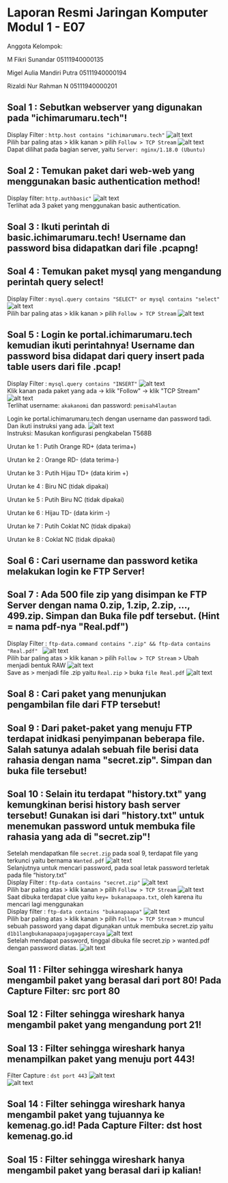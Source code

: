 # Laporan Resmi Jaringan Komputer Modul 1 - E07

Anggota Kelompok:

M Fikri Sunandar 05111940000135

Migel Aulia Mandiri Putra 05111940000194

Rizaldi Nur Rahman N 05111940000201

## Soal 1 : Sebutkan webserver yang digunakan pada "ichimarumaru.tech"!
Display Filter : ```http.host contains "ichimarumaru.tech"``` 
![alt text](https://github.com/migellamp/Jarkom-Modul-1-E07-2021/blob/main/images/soal%201a.jpg) <br />
Pilih bar paling atas > klik kanan > pilih ```Follow > TCP Stream```
![alt text](https://github.com/migellamp/Jarkom-Modul-1-E07-2021/blob/main/images/soal%201b.jpg) <br />
Dapat dilihat pada bagian server, yaitu ```Server: nginx/1.18.0 (Ubuntu)```

## Soal 2 : Temukan paket dari web-web yang menggunakan basic authentication method!
Display filter: ```http.authbasic"``` 
![alt text](https://github.com/migellamp/Jarkom-Modul-1-E07-2021/blob/main/images/soal%202.png) <br />
Terlihat ada 3 paket yang menggunakan basic authentication.

## Soal 3 : Ikuti perintah di basic.ichimarumaru.tech! Username dan password bisa didapatkan dari file .pcapng!

## Soal 4 : Temukan paket mysql yang mengandung perintah query select!
Display Filter : ```mysql.query contains "SELECT" or mysql contains "select"``` 
![alt text](https://github.com/migellamp/Jarkom-Modul-1-E07-2021/blob/main/images/soal%204a.jpg) <br />
Pilih bar paling atas > klik kanan > pilih ```Follow > TCP Stream```
![alt text](https://github.com/migellamp/Jarkom-Modul-1-E07-2021/blob/main/images/soal%204b.jpg) <br />

## Soal 5 : Login ke portal.ichimarumaru.tech kemudian ikuti perintahnya! Username dan password bisa didapat dari query insert pada table users dari file .pcap!
Display Filter : ```mysql.query contains "INSERT"``` 
![alt text](https://github.com/migellamp/Jarkom-Modul-1-E07-2021/blob/main/images/soal%205a.png) <br />
Klik kanan pada paket yang ada -> klik "Follow" -> klik "TCP Stream"
![alt text](https://github.com/migellamp/Jarkom-Modul-1-E07-2021/blob/main/images/soal%205b.png) <br />
Terlihat username: ```akakanomi``` dan password: ```pemisah4lautan```

Login ke portal.ichimarumaru.tech dengan username dan password tadi. Dan ikuti instruksi yang ada.
![alt text](https://github.com/migellamp/Jarkom-Modul-1-E07-2021/blob/main/images/soal%205c.png) <br />
Instruksi: Masukan konfigurasi pengkabelan T568B

Urutan ke 1 : Putih Orange RD+ (data terima+)

Urutan ke 2 : Orange RD- (data terima-)

Urutan ke 3 : Putih Hijau TD+ (data kirim +)

Urutan ke 4 : Biru NC (tidak dipakai)

Urutan ke 5 : Putih Biru NC (tidak dipakai)

Urutan ke 6 : Hijau TD- (data kirim -)

Urutan ke 7 : Putih Coklat NC (tidak dipakai)

Urutan ke 8 : Coklat NC (tidak dipakai)

## Soal 6 : Cari username dan password ketika melakukan login ke FTP Server!

## Soal 7 : Ada 500 file zip yang disimpan ke FTP Server dengan nama 0.zip, 1.zip, 2.zip, ..., 499.zip. Simpan dan Buka file pdf tersebut. (Hint = nama pdf-nya "Real.pdf")
Display Filter : ```ftp-data.command contains ".zip" && ftp-data contains "Real.pdf" ``` 
![alt text](https://github.com/migellamp/Jarkom-Modul-1-E07-2021/blob/main/images/soal%207a.jpg) <br />
Pilih bar paling atas > klik kanan > pilih ```Follow > TCP Stream``` > Ubah menjadi bentuk RAW
![alt text](https://github.com/migellamp/Jarkom-Modul-1-E07-2021/blob/main/images/soal%207c.jpg) <br />
Save as > menjadi file .zip yaitu ```Real.zip``` > buka ```file Real.pdf```
![alt text](https://github.com/migellamp/Jarkom-Modul-1-E07-2021/blob/main/images/soal%207d.jpg) <br />

## Soal 8 : Cari paket yang menunjukan pengambilan file dari FTP tersebut!

## Soal 9 : Dari paket-paket yang menuju FTP terdapat inidkasi penyimpanan beberapa file. Salah satunya adalah sebuah file berisi data rahasia dengan nama "secret.zip". Simpan dan buka file tersebut!

## Soal 10 : Selain itu terdapat "history.txt" yang kemungkinan berisi history bash server tersebut! Gunakan isi dari "history.txt" untuk menemukan password untuk membuka file rahasia yang ada di "secret.zip"!
Setelah mendapatkan file ```secret.zip``` pada soal 9, terdapat file yang terkunci yaitu bernama ```Wanted.pdf```
![alt text](https://github.com/migellamp/Jarkom-Modul-1-E07-2021/blob/main/images/soal%2010a.jpg) <br />
Selanjutnya untuk mencari password, pada soal letak password terletak pada file “history.txt” <br />
Display Filter : ```ftp-data contains "secret.zip"```
![alt text](https://github.com/migellamp/Jarkom-Modul-1-E07-2021/blob/main/images/soal%2010b.jpg) <br />
Pilih bar paling atas > klik kanan > pilih ```Follow > TCP Stream```
![alt text](https://github.com/migellamp/Jarkom-Modul-1-E07-2021/blob/main/images/soal%2010c.jpg) <br />
Saat dibuka terdapat clue yaitu ```key= bukanapaapa.txt```, oleh karena itu mencari lagi menggunakan <br />
Display filter : ```ftp-data contains "bukanapaapa"```
![alt text](https://github.com/migellamp/Jarkom-Modul-1-E07-2021/blob/main/images/soal%2010d.jpg) <br />
Pilih bar paling atas > klik kanan > pilih ```Follow > TCP Stream``` > muncul sebuah password yang dapat digunakan untuk membuka secret.zip yaitu ```d1b1langbukanapaapajugagapercaya```
![alt text](https://github.com/migellamp/Jarkom-Modul-1-E07-2021/blob/main/images/soal%2010e.jpg) <br />
Setelah mendapat password, tinggal dibuka file secret.zip > wanted.pdf dengan password diatas.
![alt text](https://github.com/migellamp/Jarkom-Modul-1-E07-2021/blob/main/images/soal%2010f.jpg) <br />

## Soal 11 : Filter sehingga wireshark hanya mengambil paket yang berasal dari port 80! Pada Capture Filter: src port 80

## Soal 12 : Filter sehingga wireshark hanya mengambil paket yang mengandung port 21!

## Soal 13 : Filter sehingga wireshark hanya menampilkan paket yang menuju port 443!
Filter Capture : ```dst port 443```
![alt text](https://github.com/migellamp/Jarkom-Modul-1-E07-2021/blob/main/images/soal%2013.jpg) <br />
![alt text](https://github.com/migellamp/Jarkom-Modul-1-E07-2021/blob/main/images/soal%2013b.jpg) <br />

## Soal 14 : Filter sehingga wireshark hanya mengambil paket yang tujuannya ke kemenag.go.id! Pada Capture Filter: dst host kemenag.go.id

## Soal 15 : Filter sehingga wireshark hanya mengambil paket yang berasal dari ip kalian!
